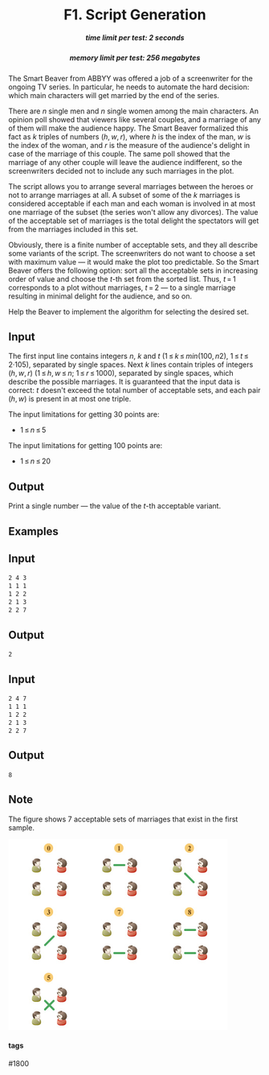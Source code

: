 <h1 style='text-align: center;'> F1. Script Generation</h1>

<h5 style='text-align: center;'>time limit per test: 2 seconds</h5>
<h5 style='text-align: center;'>memory limit per test: 256 megabytes</h5>

The Smart Beaver from ABBYY was offered a job of a screenwriter for the ongoing TV series. In particular, he needs to automate the hard decision: which main characters will get married by the end of the series.

There are *n* single men and *n* single women among the main characters. An opinion poll showed that viewers like several couples, and a marriage of any of them will make the audience happy. The Smart Beaver formalized this fact as *k* triples of numbers (*h*, *w*, *r*), where *h* is the index of the man, *w* is the index of the woman, and *r* is the measure of the audience's delight in case of the marriage of this couple. The same poll showed that the marriage of any other couple will leave the audience indifferent, so the screenwriters decided not to include any such marriages in the plot.

The script allows you to arrange several marriages between the heroes or not to arrange marriages at all. A subset of some of the *k* marriages is considered acceptable if each man and each woman is involved in at most one marriage of the subset (the series won't allow any divorces). The value of the acceptable set of marriages is the total delight the spectators will get from the marriages included in this set.

Obviously, there is a finite number of acceptable sets, and they all describe some variants of the script. The screenwriters do not want to choose a set with maximum value — it would make the plot too predictable. So the Smart Beaver offers the following option: sort all the acceptable sets in increasing order of value and choose the *t*-th set from the sorted list. Thus, *t* = 1 corresponds to a plot without marriages, *t* = 2 — to a single marriage resulting in minimal delight for the audience, and so on.

Help the Beaver to implement the algorithm for selecting the desired set.

## Input

The first input line contains integers *n*, *k* and *t* (1 ≤ *k* ≤ *min*(100, *n*2), 1 ≤ *t* ≤ 2·105), separated by single spaces. Next *k* lines contain triples of integers (*h*, *w*, *r*) (1 ≤ *h*, *w* ≤ *n*; 1 ≤ *r* ≤ 1000), separated by single spaces, which describe the possible marriages. It is guaranteed that the input data is correct: *t* doesn't exceed the total number of acceptable sets, and each pair (*h*, *w*) is present in at most one triple.

The input limitations for getting 30 points are: 

* 1 ≤ *n* ≤ 5

 The input limitations for getting 100 points are: 

* 1 ≤ *n* ≤ 20

 ## Output

Print a single number — the value of the *t*-th acceptable variant.

## Examples

## Input


```
2 4 3  
1 1 1  
1 2 2  
2 1 3  
2 2 7  

```
## Output


```
2  

```
## Input


```
2 4 7  
1 1 1  
1 2 2  
2 1 3  
2 2 7  

```
## Output


```
8  

```
## Note

The figure shows 7 acceptable sets of marriages that exist in the first sample. 

 ![](images/e81cca4d944cf770623a5d124e055748f8900cc8.png) 

#### tags 

#1800 